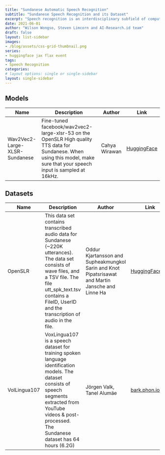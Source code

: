 ```yaml
---
title: "Sundanese Automatic Speech Recognition"
subtitle: "Sundanese Speech Recognition and its Dataset"
excerpt: "Speech recognition is an interdisciplinary subfield of computer science and computational linguistics that develops methodologies and technologies that enable the recognition and translation of spoken language into text."
date: 2021-06-01
author: "Wilson Wongso, Steven Limcorn and AI-Research.id team"
draft: false
layout: list-sidebar
images:
- /blog/assets/css-grid-thumbnail.png
series:
- huggingface jax flax event
tags:
- Speech Recognition
categories:
# layout options: single or single-sidebar
layout: single-sidebar
---
```


## Models

| Name                          | Description                                                                                                                                                                 | Author        | Link                                                                      |
| ----------------------------- | --------------------------------------------------------------------------------------------------------------------------------------------------------------------------- | ------------- | ------------------------------------------------------------------------- |
| Wav2Vec2-Large-XLSR-Sundanese | Fine-tuned facebook/wav2vec2-large-xlsr-53 on the OpenSLR High quality TTS data for Sundanese. When using this model, make sure that your speech input is sampled at 16kHz. | Cahya Wirawan | [HuggingFace](https://huggingface.co/cahya/wav2vec2-large-xlsr-sundanese) |

## Datasets

| Name         | Description                                                  | Author                                                       | Link                                                      |
| ------------ | ------------------------------------------------------------ | ------------------------------------------------------------ | --------------------------------------------------------- |
| OpenSLR      | This data set contains transcribed audio data for Sundanese (~220K utterances). The data set consists of wave files, and a TSV file. The file utt_spk_text.tsv contains a FileID, UserID and the transcription of audio in the file. | Oddur Kjartansson and Supheakmungkol Sarin and Knot Pipatsrisawat and Martin Jansche and Linne Ha | [HuggingFace](https://huggingface.co/datasets/openslr)    |
| VolLingua107 | VoxLingua107 is a speech dataset for training spoken language identification models. The dataset consists of speech segments extracted from YouTube videos & post-processed. The Sundanese dataset has 64 hours (6.2G) | Jörgen Valk, Tanel Alumäe                                    | [bark.phon.ioc.ee](http://bark.phon.ioc.ee/voxlingua107/) |
